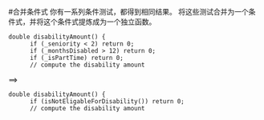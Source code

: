 #合并条件式
你有一系列条件测试，都得到相同结果。
将这些测试合并为一个条件式，并将这个条件式提炼成为一个独立函数。
```angular2html
double disabilityAmount() {
      if (_seniority < 2) return 0;
      if (_monthsDisabled > 12) return 0;
      if (_isPartTime) return 0;
      // compute the disability amount
```
==>
```angular2html
double disabilityAmount() {
      if (isNotEligableForDisability()) return 0;
      // compute the disability amount
```